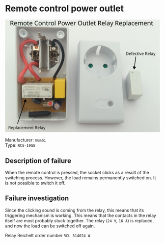 # Remote control power outlet

![](figures/overview.png)

Manufacturer: `mumbi`    
Type: `RCS-19GS`

## Description of failure
When the remote control is pressed, the socket clicks as a result of the switching process. 
However, the load remains permanently switched on. 
It is not possible to switch it off.

## Failure investigation
Since the clicking sound is coming from the relay, this means that its triggering mechanism is working. 
This means that the contacts in the relay itself are most probably stuck together.
The relay (`24 V`, `16 A`) is replaced, and now the load can be switched off again.

Relay Reichelt order number `RCL 314024 W` 
